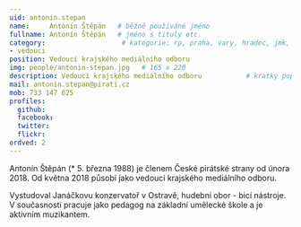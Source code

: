 ```yaml
---
uid: antonin.stepan
name:     Antonín Štěpán   # běžně používáné jméno
fullname: Antonín Štěpán   # jméno s tituly etc.
category:                   # kategorie: rp, praha, vary, hradec, jmk, senat
- vedouci
position: Vedoucí krajského mediálního odboru
img: people/antonin-stepan.jpg   # 165 x 220
description: Vedoucí krajského mediálního odboru           # kratký popis, max 160 znaků
mail: antonin.stepan@pirati.cz
mob: 733 147 625
profiles:
  github:                 
  facebook:
  twitter:      
  flickr:
ordved: 2
---
```

Antonín Štěpán (* 5. března 1988) je členem České pirátské strany od února 2018. Od května 2018 působí jako vedoucí krajského mediálního odboru.

Vystudoval Janáčkovu konzervatoř v Ostravě, hudební obor - bicí nástroje. V současnosti pracuje jako pedagog na základní umělecké škole a je aktivním muzikantem.